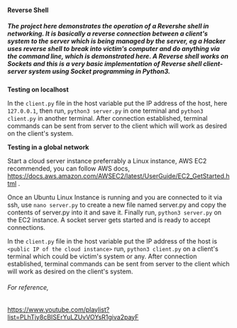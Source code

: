 #### Reverse Shell

##### The project here demonstrates the operation of a Revershe shell in networking. It is basically a reverse connection between a client's system to the server which is being managed by the server, eg a Hacker uses reverse shell to break into victim's computer and do anything via the command line, which is demonstrated here. A Reverse shell works on Sockets and this is a very basic implementation of Reverse shell client-server system using Socket programming in Python3.

__Testing on localhost__

In the `client.py` file in the host variable put the IP address of the host, here `127.0.0.1`, then
run, `python3 server.py` in one terminal and `python3 client.py` in another terminal.
After connection established, terminal commands can be sent from server to the client which will work as desired on the client's system.


__Testing in a global network__

Start a cloud server instance preferrably a Linux instance, AWS EC2 recommended, you can follow AWS docs, https://docs.aws.amazon.com/AWSEC2/latest/UserGuide/EC2_GetStarted.html .

Once an Ubuntu Linux Instance is running and you are connected to it via ssh, use `nano server.py` to create a new file named server.py and copy the contents of server.py into it and save it.
Finally run, `python3 server.py` on the EC2 instance. A socket server gets started and is ready to accept connections.

In the `client.py` file in the host variable put the IP address of the host is `<public IP of the cloud instance>`
run, `python3 client.py` on a client's terminal which could be victim's system or any.
After connection established, terminal commands can be sent from server to the client which will work as desired on the client's system.

###### For reference,
https://www.youtube.com/playlist?list=PLhTjy8cBISErYuLZUvVOYsR1giva2payF
